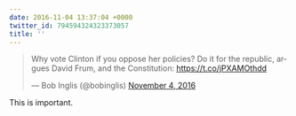 ```yaml
---
date: 2016-11-04 13:37:04 +0000
twitter_id: 794594324323373057
title: ''
---
```


<blockquote class="twitter-tweet"><p lang="en" dir="ltr">Why vote Clinton if you oppose her policies? Do it for the republic, argues David Frum, and the Constitution: <a href="https://t.co/jPXAMOthdd">https://t.co/jPXAMOthdd</a></p>&mdash; Bob Inglis (@bobinglis) <a href="https://twitter.com/bobinglis/status/794580518004228096?ref_src=twsrc%5Etfw">November 4, 2016</a></blockquote>
<script async src="https://platform.twitter.com/widgets.js" charset="utf-8"></script>

This is important.
